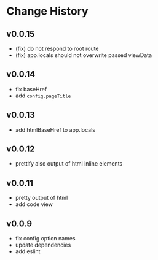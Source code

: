 # Change History

## v0.0.15

* (fix) do not respond to root route
* (fix) app.locals should not overwrite passed viewData

## v0.0.14

* fix baseHref
* add `config.pageTitle`

## v0.0.13

* add htmlBaseHref to app.locals

## v0.0.12

* prettify also output of html inline elements

## v0.0.11

* pretty output of html
* add code view

## v0.0.9

* fix config option names
* update dependencies
* add eslint
